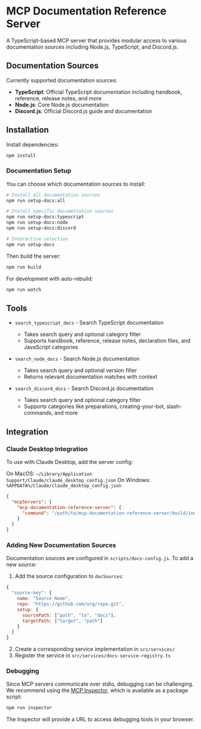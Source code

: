 # MCP Documentation Reference Server

A TypeScript-based MCP server that provides modular access to various documentation sources including Node.js, TypeScript, and Discord.js.

## Documentation Sources

Currently supported documentation sources:

- **TypeScript**: Official TypeScript documentation including handbook, reference, release notes, and more
- **Node.js**: Core Node.js documentation
- **Discord.js**: Official Discord.js guide and documentation

## Installation

Install dependencies:

```bash
npm install
```

### Documentation Setup

You can choose which documentation sources to install:

```bash
# Install all documentation sources
npm run setup-docs:all

# Install specific documentation sources
npm run setup-docs:typescript
npm run setup-docs:node
npm run setup-docs:discord

# Interactive selection
npm run setup-docs
```

Then build the server:
```bash
npm run build
```

For development with auto-rebuild:
```bash
npm run watch
```

## Tools

- `search_typescript_docs` - Search TypeScript documentation
  - Takes search query and optional category filter
  - Supports handbook, reference, release notes, declaration files, and JavaScript categories

- `search_node_docs` - Search Node.js documentation
  - Takes search query and optional version filter
  - Returns relevant documentation matches with context

- `search_discord_docs` - Search Discord.js documentation
  - Takes search query and optional category filter
  - Supports categories like preparations, creating-your-bot, slash-commands, and more

## Integration

### Claude Desktop Integration

To use with Claude Desktop, add the server config:

On MacOS: `~/Library/Application Support/Claude/claude_desktop_config.json`
On Windows: `%APPDATA%/Claude/claude_desktop_config.json`

```json
{
  "mcpServers": {
    "mcp-documentation-reference-server": {
      "command": "/path/to/mcp-documentation-reference-server/build/index.js"
    }
  }
}
```

### Adding New Documentation Sources

Documentation sources are configured in `scripts/docs-config.js`. To add a new source:

1. Add the source configuration to `docSources`:
```javascript
{
  "source-key": {
    name: "Source Name",
    repo: "https://github.com/org/repo.git",
    setup: {
      sourcePath: ["path", "to", "docs"],
      targetPath: ["target", "path"]
    }
  }
}
```

2. Create a corresponding service implementation in `src/services/`
3. Register the service in `src/services/docs-service-registry.ts`

### Debugging

Since MCP servers communicate over stdio, debugging can be challenging. We recommend using the [MCP Inspector](https://github.com/modelcontextprotocol/inspector), which is available as a package script:

```bash
npm run inspector
```

The Inspector will provide a URL to access debugging tools in your browser.
